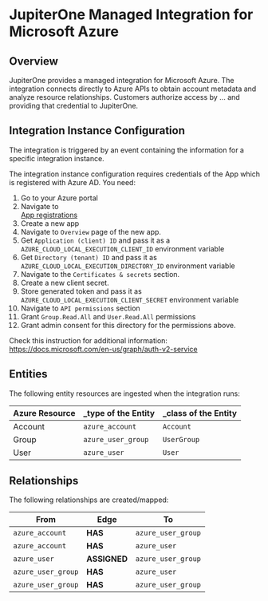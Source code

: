 # JupiterOne Managed Integration for Microsoft Azure

## Overview

JupiterOne provides a managed integration for Microsoft Azure. The integration
connects directly to Azure APIs to obtain account metadata and analyze resource
relationships. Customers authorize access by ... and providing that credential
to JupiterOne.

## Integration Instance Configuration

The integration is triggered by an event containing the information for a
specific integration instance.

The integration instance configuration requires credentials of the App which is
registered with Azure AD. You need:

1. Go to your Azure portal
2. Navigate to  
   [App registrations](https://portal.azure.com/#blade/Microsoft_AAD_IAM/ActiveDirectoryMenuBlade/RegisteredAppsPreview)
3. Create a new app
4. Navigate to `Overview` page of the new app.
5. Get `Application (client) ID` and pass it as a
   `AZURE_CLOUD_LOCAL_EXECUTION_CLIENT_ID` environment variable
6. Get `Directory (tenant) ID` and pass it as
   `AZURE_CLOUD_LOCAL_EXECUTION_DIRECTORY_ID` environment variable
7. Navigate to the `Certificates & secrets` section.
8. Create a new client secret.
9. Store generated token and pass it as
   `AZURE_CLOUD_LOCAL_EXECUTION_CLIENT_SECRET` environment variable
10. Navigate to `API permissions` section
11. Grant `Group.Read.All` and `User.Read.All` permissions
12. Grant admin consent for this directory for the permissions above.

Check this instruction for additional information:
https://docs.microsoft.com/en-us/graph/auth-v2-service

## Entities

The following entity resources are ingested when the integration runs:

| Azure Resource | \_type of the Entity | \_class of the Entity |
| -------------- | -------------------- | --------------------- |
| Account        | `azure_account`      | `Account`             |
| Group          | `azure_user_group`   | `UserGroup`           |
| User           | `azure_user`         | `User`                |

## Relationships

The following relationships are created/mapped:

| From               | Edge         | To                 |
| ------------------ | ------------ | ------------------ |
| `azure_account`    | **HAS**      | `azure_user_group` |
| `azure_account`    | **HAS**      | `azure_user`       |
| `azure_user`       | **ASSIGNED** | `azure_user_group` |
| `azure_user_group` | **HAS**      | `azure_user`       |
| `azure_user_group` | **HAS**      | `azure_user_group` |
